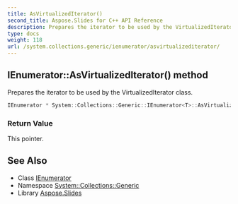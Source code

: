 ```yaml
---
title: AsVirtualizedIterator()
second_title: Aspose.Slides for C++ API Reference
description: Prepares the iterator to be used by the VirtualizedIterator class.
type: docs
weight: 118
url: /system.collections.generic/ienumerator/asvirtualizediterator/
---
```

## IEnumerator::AsVirtualizedIterator() method


Prepares the iterator to be used by the VirtualizedIterator class.

```cpp
IEnumerator * System::Collections::Generic::IEnumerator<T>::AsVirtualizedIterator()
```


### Return Value

This pointer.

## See Also

* Class [IEnumerator](../)
* Namespace [System::Collections::Generic](../../)
* Library [Aspose.Slides](../../../)